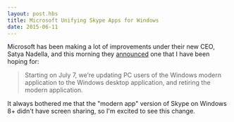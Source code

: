 ```yaml
---
layout: post.hbs
title: Microsoft Unifying Skype Apps for Windows
date: 2015-06-11
---
```


Microsoft has been making a lot of improvements under their new CEO, Satya Nadella, and this morning they [announced](http://blogs.skype.com/2015/06/11/a-more-efficient-skype-experience-for-your-pc/) one that I have been hoping for:

> Starting on July 7, we’re updating PC users of the Windows modern application to the Windows desktop application, and retiring the modern application.

It always bothered me that the "modern app" version of Skype on Windows 8+ didn't have screen sharing, so I'm excited to see this change.
